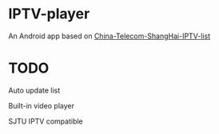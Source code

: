 # IPTV-player
An Android app based on [China-Telecom-ShangHai-IPTV-list](https://github.com/lucifersun/China-Telecom-ShangHai-IPTV-list)
# TODO
Auto update list

Built-in video player

SJTU IPTV compatible